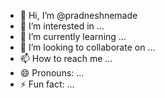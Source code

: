 - 👋 Hi, I’m @pradneshnemade
- 👀 I’m interested in ...
- 🌱 I’m currently learning ...
- 💞️ I’m looking to collaborate on ...
- 📫 How to reach me ...
- 😄 Pronouns: ...
- ⚡ Fun fact: ...

<!---
pradneshnemade/pradneshnemade is a ✨ special ✨ repository because its `README.md` (this file) appears on your GitHub profile.
You can click the Preview link to take a look at your changes.
--->
